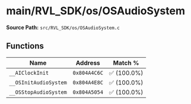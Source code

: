 # main/RVL_SDK/os/OSAudioSystem

**Source Path:** `src/RVL_SDK/os/OSAudioSystem.c`

## Functions

| Name | Address | Match % |
|------|---------|---------|
| `__AIClockInit` | `0x804A4C6C` | :white_check_mark: (100.0%) |
| `__OSInitAudioSystem` | `0x804A4E8C` | :white_check_mark: (100.0%) |
| `__OSStopAudioSystem` | `0x804A5054` | :white_check_mark: (100.0%) |
